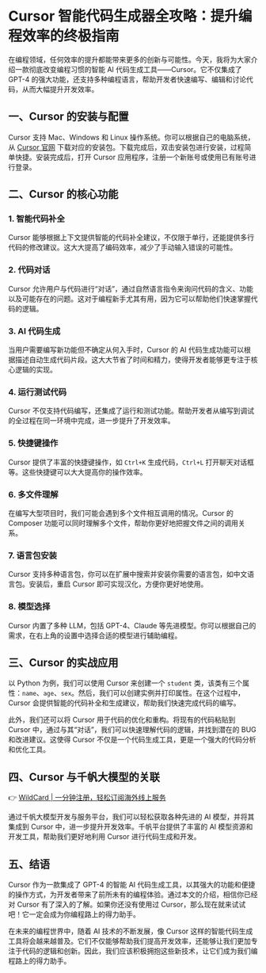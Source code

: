 # Cursor 智能代码生成器全攻略：提升编程效率的终极指南

在编程领域，任何效率的提升都能带来更多的创新与可能性。今天，我将为大家介绍一款彻底改变编程习惯的智能 AI 代码生成工具——Cursor。它不仅集成了 GPT-4 的强大功能，还支持多种编程语言，帮助开发者快速编写、编辑和讨论代码，从而大幅提升开发效率。

## 一、Cursor 的安装与配置

Cursor 支持 Mac、Windows 和 Linux 操作系统。你可以根据自己的电脑系统，从 [Cursor 官网](https://bbtdd.com/WildCard) 下载对应的安装包。下载完成后，双击安装包进行安装，过程简单快捷。安装完成后，打开 Cursor 应用程序，注册一个新账号或使用已有账号进行登录。

## 二、Cursor 的核心功能

### 1. 智能代码补全
Cursor 能够根据上下文提供智能的代码补全建议，不仅限于单行，还能提供多行代码的修改建议。这大大提高了编码效率，减少了手动输入错误的可能性。

### 2. 代码对话
Cursor 允许用户与代码进行“对话”，通过自然语言指令来询问代码的含义、功能以及可能存在的问题。这对于编程新手尤其有用，因为它可以帮助他们快速掌握代码的逻辑。

### 3. AI 代码生成
当用户需要编写新功能但不确定从何入手时，Cursor 的 AI 代码生成功能可以根据描述自动生成代码片段。这大大节省了时间和精力，使得开发者能够更专注于核心逻辑的实现。

### 4. 运行测试代码
Cursor 不仅支持代码编写，还集成了运行和测试功能。帮助开发者从编写到调试的全过程在同一环境中完成，进一步提升了开发效率。

### 5. 快捷键操作
Cursor 提供了丰富的快捷键操作，如 `Ctrl+K` 生成代码，`Ctrl+L` 打开聊天对话框等。这些快捷键可以大大提高你的操作效率。

### 6. 多文件理解
在编写大型项目时，我们可能会遇到多个文件相互调用的情况。Cursor 的 Composer 功能可以同时理解多个文件，帮助你更好地把握文件之间的调用关系。

### 7. 语言包安装
Cursor 支持多种语言包，你可以在扩展中搜索并安装你需要的语言包，如中文语言包。安装后，重启 Cursor 即可实现汉化，方便你更好地使用。

### 8. 模型选择
Cursor 内置了多种 LLM，包括 GPT-4、Claude 等先进模型。你可以根据自己的需求，在右上角的设置中选择合适的模型进行辅助编程。

## 三、Cursor 的实战应用

以 Python 为例，我们可以使用 Cursor 来创建一个 `student` 类，该类有三个属性：`name`、`age`、`sex`。然后，我们可以创建实例并打印属性。在这个过程中，Cursor 会提供智能的代码补全和生成建议，帮助我们快速完成代码的编写。

此外，我们还可以将 Cursor 用于代码的优化和重构。将现有的代码粘贴到 Cursor 中，通过与其“对话”，我们可以快速理解代码的逻辑，并找到潜在的 BUG 和改进建议。这使得 Cursor 不仅是一个代码生成工具，更是一个强大的代码分析和优化工具。

## 四、Cursor 与千帆大模型的关联

👉 [WildCard | 一分钟注册，轻松订阅海外线上服务](https://bbtdd.com/WildCard)

通过千帆大模型开发与服务平台，我们可以轻松获取各种先进的 AI 模型，并将其集成到 Cursor 中，进一步提升开发效率。千帆平台提供了丰富的 AI 模型资源和开发工具，帮助我们更好地利用 Cursor 进行代码生成和开发。

## 五、结语

Cursor 作为一款集成了 GPT-4 的智能 AI 代码生成工具，以其强大的功能和便捷的操作方式，为开发者带来了前所未有的编程体验。通过本文的介绍，相信你已经对 Cursor 有了深入的了解。如果你还没有使用过 Cursor，那么现在就来试试吧！它一定会成为你编程路上的得力助手。

在未来的编程世界中，随着 AI 技术的不断发展，像 Cursor 这样的智能代码生成工具将会越来越普及。它们不仅能够帮助我们提高开发效率，还能够让我们更加专注于代码的逻辑和创新。因此，我们应该积极拥抱这些新技术，让它们成为我们编程路上的得力助手。